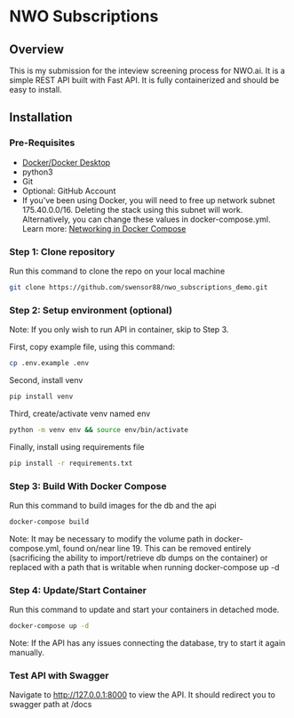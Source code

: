 # NWO Subscriptions

## Overview

This is my submission for the inteview screening process for NWO.ai. It is a simple REST API built with Fast API. It is fully containerized and should be easy to install.

## Installation

### Pre-Requisites

- [Docker/Docker Desktop](https://www.docker.com/products/docker-desktop/)
- python3
- Git
- Optional: GitHub Account
- If you've been using Docker, you will need to free up network subnet 175.40.0.0/16. Deleting the stack using this subnet will work. Alternatively, you can change these values in docker-compose.yml. Learn more: [Networking in Docker Compose](https://docs.docker.com/compose/networking/)

### Step 1: Clone repository

Run this command to clone the repo on your local machine
```bash
git clone https://github.com/swensor88/nwo_subscriptions_demo.git
```

### Step 2: Setup environment (optional)

Note: If you only wish to run API in container, skip to Step 3.


First, copy example file, using this command:
```bash
cp .env.example .env
```

Second, install venv 
```bash
pip install venv
```

Third, create/activate venv named env
```bash
python -m venv env && source env/bin/activate
```

Finally, install using requirements file
```bash
pip install -r requirements.txt
```

### Step 3: Build With Docker Compose

Run this command to build images for the db and the api

```bash
docker-compose build
```

Note: It may be necessary to modify the volume path in docker-compose.yml, found on/near line 19. This can be removed entirely (sacrificing the ability to import/retrieve db dumps on the container) or replaced with a path that is writable when running docker-compose up -d


### Step 4: Update/Start Container

Run this command to update and start your containers in detached mode.
```bash
docker-compose up -d
```

Note: If the API has any issues connecting the database, try to start it again manually.

### Test API with Swagger

Navigate to http://127.0.0.1:8000 to view the API. It should redirect you to swagger path at /docs